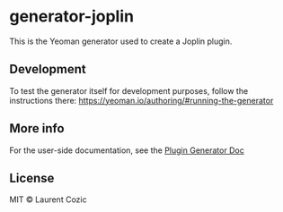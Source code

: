# generator-joplin

This is the Yeoman generator used to create a Joplin plugin.

## Development

To test the generator itself for development purposes, follow the instructions there: https://yeoman.io/authoring/#running-the-generator

## More info

For the user-side documentation, see the [Plugin Generator Doc](./generators/app/templates/GENERATOR_DOC.md)

## License

MIT © Laurent Cozic
